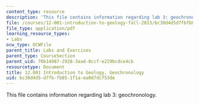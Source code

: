 ```yaml
---
content_type: resource
description: 'This file contains information regarding lab 3: geochronology.'
file: /courses/12-001-introduction-to-geology-fall-2013/bc30d4d5d7fbfb851f1aea0d7dcf53de_MIT12_001F13_Lab3-Geochron.pdf
file_type: application/pdf
learning_resource_types:
- Labs
ocw_type: OCWFile
parent_title: Labs and Exercises
parent_type: CourseSection
parent_uid: 70b14987-2928-3aad-0ccf-e229bcdce4cb
resourcetype: Document
title: 12.001 Introduction to Geology, Geochronology
uid: bc30d4d5-d7fb-fb85-1f1a-ea0d7dcf53de
---
```

This file contains information regarding lab 3: geochronology.

